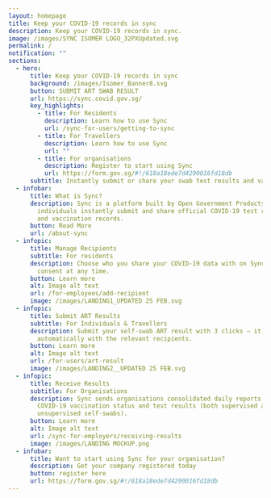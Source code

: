 ```yaml
---
layout: homepage
title: Keep your COVID-19 records in sync
description: Keep your COVID-19 records in sync.
image: /images/SYNC ISOMER LOGO_32PXUpdated.svg
permalink: /
notification: ""
sections:
  - hero:
      title: Keep your COVID-19 records in sync
      background: /images/Isomer_Banner8.svg
      button: SUBMIT ART SWAB RESULT
      url: https://sync.covid.gov.sg/
      key_highlights:
        - title: For Residents
          description: Learn how to use Sync
          url: /sync-for-users/getting-to-sync
        - title: For Travellers
          description: Learn how to use Sync
          url: ""
        - title: For organisations
          description: Register to start using Sync
          url: https://form.gov.sg/#!/618a18ede7d4290016fd18db
      subtitle: Instantly submit or share your swab test results and vaccination records
  - infobar:
      title: What is Sync?
      description: Sync is a platform built by Open Government Products & MOH to let
        individuals instantly submit and share official COVID-19 test results
        and vaccination records.
      button: Read More
      url: /about-sync
  - infopic:
      title: Manage Recipients
      subtitle: For residents
      description: Choose who you share your COVID-19 data with on Sync, and withdraw
        consent at any time.
      button: Learn more
      alt: Image alt text
      url: /for-employees/add-recipient
      image: /images/LANDING1_UPDATED 25 FEB.svg
  - infopic:
      title: Submit ART Results
      subtitle: For Individuals & Travellers
      description: Submit your self-swab ART result with 3 clicks – it'll be shared
        automatically with the relevant recipients.
      button: Learn more
      alt: Image alt text
      url: /for-users/art-result
      image: /images/LANDING2__UPDATED 25 FEB.svg
  - infopic:
      title: Receive Results
      subtitle: For Organisations
      description: Sync sends organisations consolidated daily reports of employees'
        COVID-19 vaccination status and test results (both supervised and
        unsupervised self-swabs).
      button: Learn more
      alt: Image alt text
      url: /sync-for-employers/receiving-results
      image: /images/LANDING MOCKUP.png
  - infobar:
      title: Want to start using Sync for your organisation?
      description: Get your company registered today
      button: register here
      url: https://form.gov.sg/#!/618a18ede7d4290016fd18db
---
```

